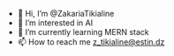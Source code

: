 - 👋 Hi, I’m @ZakariaTikialine
- 👀 I’m interested in AI 
- 🌱 I’m currently learning MERN stack
- 📫 How to reach me z_tikialine@estin.dz

<!---
ZakariaTikialine/ZakariaTikialine is a ✨ special ✨ repository because its `README.md` (this file) appears on your GitHub profile.
You can click the Preview link to take a look at your changes.
--->
